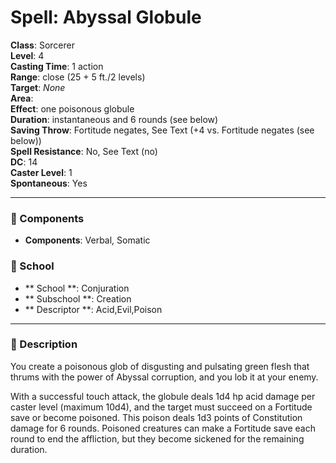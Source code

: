 
# Spell: Abyssal Globule
**Class**: Sorcerer  
**Level**: 4  
**Casting Time**: 1 action  
**Range**: close (25 + 5 ft./2 levels)  
**Target**: _None_  
**Area**:   
**Effect**: one poisonous globule  
**Duration**: instantaneous and 6 rounds (see below)  
**Saving Throw**: Fortitude negates, See Text (+4 vs. Fortitude negates (see below))  
**Spell Resistance**: No, See Text (no)  
**DC**: 14  
**Caster Level**: 1  
**Spontaneous**: Yes

---

### 🔮 Components
- **Components**: Verbal, Somatic

### 🏫 School
- ** School **: Conjuration
- ** Subschool **: Creation
- ** Descriptor **: Acid,Evil,Poison
---

### 📜 Description
You create a poisonous glob of disgusting and pulsating green flesh that thrums with the power of Abyssal corruption, and you lob it at your enemy.

With a successful touch attack, the globule deals 1d4 hp acid damage per caster level (maximum 10d4), and the target must succeed on a Fortitude save or become poisoned. This poison deals 1d3 points of Constitution damage for 6 rounds. Poisoned creatures can make a Fortitude save each round to end the affliction, but they become sickened for the remaining duration.
